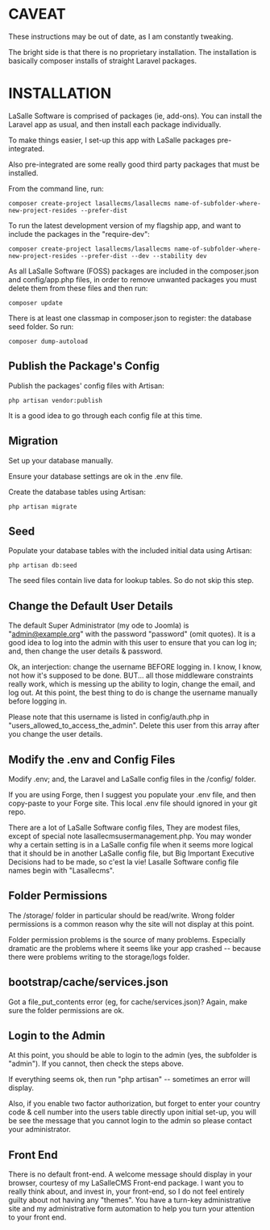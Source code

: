 # CAVEAT

These instructions may be out of date, as I am constantly tweaking. 

The bright side is that there is no proprietary installation. The installation is basically composer installs of straight Laravel packages. 


# INSTALLATION

LaSalle Software is comprised of packages (ie, add-ons). You can install the Laravel app as usual, and then install each package individually. 

To make things easier, I set-up this app with LaSalle packages pre-integrated. 

Also pre-integrated are some really good third party packages that must be installed. 
 
From the command line, run:
 
```
composer create-project lasallecms/lasallecms name-of-subfolder-where-new-project-resides --prefer-dist
```

To run the latest development version of my flagship app, and want to include the packages in the "require-dev":
 
```
composer create-project lasallecms/lasallecms name-of-subfolder-where-new-project-resides --prefer-dist --dev --stability dev
```

As all LaSalle Software (FOSS) packages are included in the composer.json and config/app.php files, in order to remove unwanted packages you must delete them from these files and then run:
 
```
composer update 
```

There is at least one classmap in composer.json to register: the database seed folder. So run:

```
composer dump-autoload
```


## Publish the Package's Config

Publish the packages' config files with Artisan:


```
php artisan vendor:publish
```

It is a good idea to go through each config file at this time. 

## Migration

Set up your database manually. 

Ensure your database settings are ok in the .env file.

Create the database tables using Artisan: 

```
php artisan migrate
```

## Seed

Populate your database tables with the included initial data using Artisan:

```
php artisan db:seed
```

The seed files contain live data for lookup tables. So do not skip this step.


## Change the Default User Details

The default Super Administrator (my ode to Joomla) is "admin@example.org" with the password "password" (omit quotes). It is a good idea to log into the admin with this user to ensure that you can log in; and, then change the user details & password. 

Ok, an interjection: change the username BEFORE logging in. I know, I know, not how it's supposed to be done. BUT... all those middleware constraints really work, which is messing up the ability to login, change the email, and log out. At this point, the best thing to do is change the username manually before logging in. 

Please note that this username is listed in config/auth.php in "users_allowed_to_access_the_admin". Delete this user from this array after you change the user details.

## Modify the .env and Config Files

Modify .env; and, the Laravel and LaSalle config files in the /config/ folder. 

If you are using Forge, then I suggest you populate your .env file, and then copy-paste to your Forge site. This local .env file should ignored in your git repo. 

There are a lot of LaSalle Software config files, They are modest files, except of special note lasallecmsusermanagement.php. You may wonder why a certain setting is in a LaSalle config file when it seems more logical that it should be in another LaSalle config file, but Big Important Executive Decisions had to be made, so c'est la vie! Lasalle Software config file names begin with "Lasallecms".

## Folder Permissions

The /storage/ folder in particular should be read/write. Wrong folder permissions is a common reason why the site will not display at this point. 

Folder permission problems is the source of many problems. Especially dramatic are the problems where it seems like your app crashed -- because there were problems writing to the storage/logs folder. 

## bootstrap/cache/services.json

Got a file_put_contents error (eg, for cache/services.json)? Again, make sure the folder permissions are ok. 

## Login to the Admin

At this point, you should be able to login to the admin (yes, the subfolder is "admin"). If you cannot, then check the steps above. 

If everything seems ok, then run "php artisan" -- sometimes an error will display. 

Also, if you enable two factor authorization, but forget to enter your country code & cell number into the users table directly upon initial set-up, you will be see the message that you cannot login to the admin so please contact your administrator.  

## Front End

There is no default front-end. A welcome message should display in your browser, courtesy of my LaSalleCMS Front-end package.  I want you to really think about, and invest in, your front-end, so I do not feel entirely guilty about not having any "themes". You have a turn-key administrative site and my administrative form automation to help you turn your attention to your front end. 

